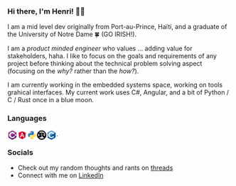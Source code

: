 ### Hi there, I'm Henri! 👋🏾
I am a mid level dev originally from Port-au-Prince, Haïti, and a graduate of the University of Notre Dame 🍀 (GO IRISH!).  


I am a *product minded engineer* who values ... adding value for stakeholders, haha. I like to focus on the goals and requirements of any project before thinking about the technical problem solving aspect (focusing on the *why?* rather than the *how?*).


I am currently working in the embedded systems space, working on tools grahical interfaces. My current work uses C#, Angular, and a bit of Python / C / Rust once in a blue moon.

### Languages
<img align="left" alt="CSharp-logo" width="22px" src="https://raw.githubusercontent.com/devicons/devicon/master/icons/csharp/csharp-original.svg" />
<img align="left" alt="Angular-logo" width="22px" src="https://raw.githubusercontent.com/devicons/devicon/master/icons/angular/angular-original.svg" />          
<img align="left" alt="Python-logo" width="22px" src="https://raw.githubusercontent.com/devicons/devicon/master/icons/python/python-original.svg" />
<img align="left" alt="Rust-lang-logo" width="22px" src="https://raw.githubusercontent.com/devicons/devicon/master/icons/rust/rust-original.svg" />
<img align="left" alt="C-logo" width="22px" src="https://raw.githubusercontent.com/devicons/devicon/master/icons/c/c-original.svg" />.  


### Socials 
* Check out my random thoughts and rants on [threads](https://www.threads.net/@henriiffrr)  
* Connect with me on [LinkedIn](https://www.linkedin.com/in/henri-edouard-f-7a63ba9b/)  
